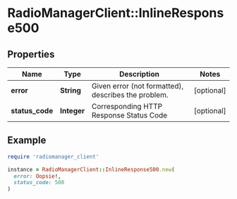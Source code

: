 # RadioManagerClient::InlineResponse500

## Properties

| Name | Type | Description | Notes |
| ---- | ---- | ----------- | ----- |
| **error** | **String** | Given error (not formatted), describes the problem. | [optional] |
| **status_code** | **Integer** | Corresponding HTTP Response Status Code | [optional] |

## Example

```ruby
require 'radiomanager_client'

instance = RadioManagerClient::InlineResponse500.new(
  error: Oopsie!,
  status_code: 500
)
```

